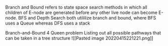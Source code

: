 Branch and Bound refers to state space search methods in which all children of E-node are generated before any other live node can become E-node.
BFS and Depth Search both utililize branch and bound, where BFS uses a Queue whereas DFS uses a stack

Branch-and-Bound 4 Queen problem
Listing out all possible pathways that can be taken in a tree structure
![[Pasted image 20220415221221.png]]
